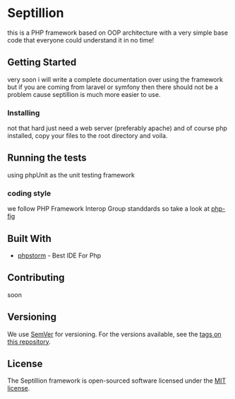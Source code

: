 
# Septillion

this is a PHP framework based on OOP architecture with a very simple base code that everyone could understand it in no time!


## Getting Started

very soon i will write a complete documentation over using the framework but if you are coming from laravel or symfony then there should not be a problem cause septillion is much more easier to use.

### Installing

not that hard just need a web server (preferably apache) and of course php installed, copy your files to the root directory and 
voila.

## Running the tests

using phpUnit as the unit testing framework


### coding style

we follow PHP Framework Interop Group standdards so take a look at [php-fig](https://php-fig.com)


## Built With

* [phpstorm](https://https://www.jetbrains.com/) - Best IDE For Php

## Contributing

soon

## Versioning

We use [SemVer](http://semver.org/) for versioning. For the versions available, see the [tags on this repository](https://github.com/AhmadzadehHazhir/Septillion/tags).

## License

The Septillion framework is open-sourced software licensed under the [MIT license](LICENSE.md).


